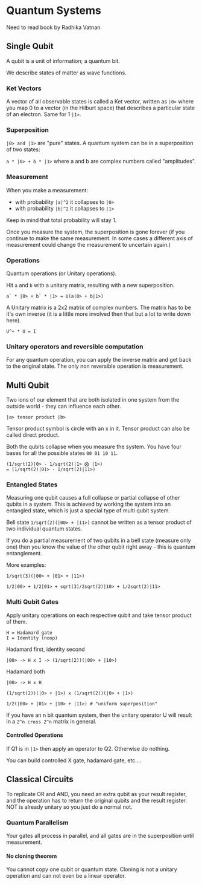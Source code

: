 # Quantum Systems

Need to read book by Radhika Vatnan.

## Single Qubit

A qubit is a unit of information; a quantum bit.

We describe states of matter as wave functions.

### Ket Vectors

A vector of all observable states is called a Ket vector, written as `|0>` where
you map 0 to a vector (in the Hilburt space) that describes a particular state
of an electron. Same for 1 `|1>`.

### Superposition

`|0> and |1>` are "pure" states. A quantum system can be in a superposition of
two states:

`a * |0> + b * |1>` where a and b are complex numbers called "amplitudes".

### Measurement

When you make a measurement:

- with probability `|a|^2` it collapses to `|0>`
- with probability `|b|^2` it collapses to `|1>`

Keep in mind that total probability will stay 1.

Once you measure the system, the superposition is gone forever (if you continue
to make the same measurement. In some cases a different axis of measurement
could change the measurement to uncertain again.)

### Operations

Quantum operations (or Unitary operations).

Hit `a` and `b` with a unitary matrix, resulting with a new superposition.

```
a` * |0> + b` * |1> = U(a|0> + b|1>)
```

A Unitary matrix is a 2x2 matrix of complex numbers. The matrix has to be it's
own inverse (it is a little more involved then that but a lot to write down here).

`U^+ * U = I`

### Unitary operators and reversible computation

For any quantum operation, you can apply the inverse matrix and get back to the
original state. The only non reversible operation is measurement.

## Multi Qubit

Two ions of our element that are both isolated in one system from the outside
world - they can influence each other.

```
|a> tensor product |b>
```

Tensor product symbol is circle with an x in it. Tensor product can also be
called direct product.

Both the qubits collapse when you measure the system. You have four bases for
all the possible states `00 01 10 11`.

```
(1/sqrt(2)|0> - 1/sqrt(2)|1> ⨂ |1>)
= (1/sqrt(2)|01> - 1/sqrt(2)|11>)
```

### Entangled States

Measuring one qubit causes a full collapse or partial collapse of other qubits
in a system. This is achieved by working the system into an entangled state,
which is just a special type of multi qubit system.

Bell state `1/sqrt(2)(|00> + |11>)` cannot be written as a tensor product of two
individual quantum states.

If you do a partial measurement of two qubits in a bell state (measure only one)
then you know the value of the other qubit right away - this is quantum
entanglement.

More examples:

```
1/sqrt(3)(|00> + |01> + |11>)

1/2|00> + 1/2|01> + sqrt(3)/2sqrt(2)|10> + 1/2sqrt(2)|11>
```

### Multi Qubit Gates

Apply unitary operations on each respective qubit and take tensor product of them.

```
H = Hadamard gate
I = Identity (noop)
```

Hadamard first, identity second

```
|00> -> H x I -> (1/sqrt(2))(|00> + |10>)
```

Hadamard both

```
|00> -> H x H

(1/sqrt(2))(|0> + |1>) x (1/sqrt(2))(|0> + |1>)

1/2(|00> + |01> + |10> + |11>) # "uniform superposition"
```

If you have an n bit quantum system, then the unitary operator U will result in
a `2^n cross 2^n` matrix in general.

#### Controlled Operations

If Q1 is in `|1>` then apply an operator to Q2. Otherwise do nothing.

You can build controlled X gate, hadamard gate, etc....

## Classical Circuits

To replicate OR and AND, you need an extra qubit as your result register, and
the operation has to return the original qubits and the result register. NOT is
already unitary so you just do a normal not.

### Quantum Parallelism

Your gates all process in parallel, and all gates are in the superposition until
measurement.

#### No cloning theorem

You cannot copy one qubit or quantum state. Cloning is not a unitary operation
and can not even be a linear operator.
